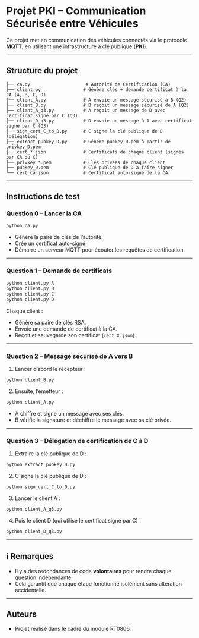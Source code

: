# Projet PKI – Communication Sécurisée entre Véhicules

Ce projet met en communication des véhicules connectés via le protocole **MQTT**, en utilisant une infrastructure à clé publique (**PKI**).

---

##  Structure du projet

```
├── ca.py                     # Autorité de Certification (CA)
├── client.py                # Génère clés + demande certificat à la CA (A, B, C, D)
├── client_A.py              # A envoie un message sécurisé à B (Q2)
├── client_B.py              # B reçoit un message sécurisé de A (Q2)
├── client_A_q3.py           # A reçoit un message de D avec certificat signé par C (Q3)
├── client_D_q3.py           # D envoie un message à A avec certificat signé par C (Q3)
├── sign_cert_C_to_D.py      # C signe la clé publique de D (délégation)
├── extract_pubkey_D.py      # Génére pubkey_D.pem à partir de privkey_D.pem
├── cert_*.json              # Certificats de chaque client (signés par CA ou C)
├── privkey_*.pem            # Clés privées de chaque client
├── pubkey_D.pem             # Clé publique de D à faire signer
└── cert_ca.json             # Certificat auto-signé de la CA
```

---

##  Instructions de test

###  Question 0 – Lancer la CA

```bash
python ca.py
```

- Génère la paire de clés de l’autorité.
- Crée un certificat auto-signé.
- Démarre un serveur MQTT pour écouter les requêtes de certification.

---

### Question 1 – Demande de certificats

```bash
python client.py A
python client.py B
python client.py C
python client.py D
```

Chaque client :
- Génère sa paire de clés RSA.
- Envoie une demande de certificat à la CA.
- Reçoit et sauvegarde son certificat (`cert_X.json`).

---

###  Question 2 – Message sécurisé de A vers B

1. Lancer d’abord le récepteur :

```bash
python client_B.py
```

2. Ensuite, l’émetteur :

```bash
python client_A.py
```

- A chiffre et signe un message avec ses clés.
- B vérifie la signature et déchiffre le message avec sa clé privée.

---

###  Question 3 – Délégation de certification de C à D

1. Extraire la clé publique de D :

```bash
python extract_pubkey_D.py
```

2. C signe la clé publique de D :

```bash
python sign_cert_C_to_D.py
```

3. Lancer le client A :

```bash
python client_A_q3.py
```

4. Puis le client D (qui utilise le certificat signé par C) :

```bash
python client_D_q3.py
```

---

## ℹ Remarques

- Il y a des redondances de code **volontaires** pour rendre chaque question indépendante.
- Cela garantit que chaque étape fonctionne isolément sans altération accidentelle.

---

## Auteurs

- Projet réalisé dans le cadre du module RT0806.


